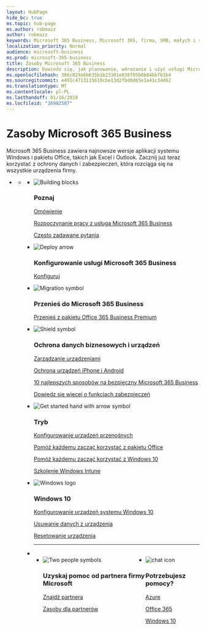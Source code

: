 ```yaml
---
layout: HubPage
hide_bc: true
ms.topic: hub-page
ms.author: robmazz
author: robmazz
keywords: Microsoft 365 Business, Microsoft 365, firma, SMB, małych i średnich firm Microsoft 365 Business dokumentacji, dokumentacja, dokumenty informacje techniczne
localization_priority: Normal
audience: microsoft-business
ms.prod: microsoft-365-business
title: Zasoby Microsoft 365 Business
description: Dowiedz się, jak planowanie, wdrażanie i użyć usługi Microsoft Office 365, Windows 10 i mobilności Enterprise + zabezpieczeń razem w firmie dla zintegrowanej i bezpieczne infrastrukturę, która umożliwia pracę zespołową i odblokowuje kreatywności.
ms.openlocfilehash: 386c829a6b635b1b23301e838f05b0b84bbfb3b4
ms.sourcegitcommit: e491c4713115610cbe13d2fbd0d65e1a41c34d62
ms.translationtype: MT
ms.contentlocale: pl-PL
ms.lasthandoff: 01/16/2019
ms.locfileid: "26982507"
---
```

<div id="main" class="v2">
    <div class="container">
        <h1>Zasoby Microsoft 365 Business</h1>
        <P>Microsoft 365 Business zawiera najnowsze wersje aplikacji systemu Windows i pakietu Office, takich jak Excel i Outlook. Zacznij już teraz korzystać z ochrony danych i zabezpieczeń, która rozciąga się na wszystkie urządzenia firmy.</p>
        <P></p>
        <ul class="pivots">
            <li>
                <a href="#home"></a>
                <ul id="home">
                    <li>
                        <a href="#home-all"></a>
                        <ul id="home-all" class="cardsF">
                            <li>
                                <div class="cardSize">
                                    <div class="cardPadding">
                                        <div class="card">
                                            <div class="cardImageOuter">
                                                <div class="cardImage">
                                                    <img src="https://docs.microsoft.com/office/media/icons/blocks-blue.svg" alt="Building blocks" />
                                                </div>
                                            </div>
                                            <div class="cardText">
                                                <h3>Poznaj</h3>
                                                <P><a href="https://support.office.com/article/what-is-microsoft-365-business-901e2522-c2cf-4b8c-894e-f482cda3347a" target="_blank">Omówienie</a></p>
                                                <P><a href="microsoft-365-business-overview.md" target="_blank">Rozpoczynanie pracy z usługą Microsoft 365 Business</a></p> <P><a href="https://docs.microsoft.com/microsoft-365/business/support/microsoft-365-business-faqs" target="_blank">Często zadawane pytania</a></p>
                                            </div>
                                        </div>
                                    </div>
                                </div>
                            </li>
                            <li>
                                <div class="cardSize">
                                    <div class="cardPadding">
                                        <div class="card">
                                            <div class="cardImageOuter">
                                                <div class="cardImage">
                                                    <img src="https://docs.microsoft.com/office/media/icons/deploy-blue.svg" alt="Deploy arrow" />
                                                </div>
                                            </div>
                                            <div class="cardText">
                                                <h3>Konfigurowanie usługi Microsoft 365 Business</h3>
                                                <P><a href="set-up.md" target="_blank">Konfiguruj</a></p>
                                            </div>
                                        </div>
                                    </div>
                                </div>
                            </li>
                            <li>
                                <div class="cardSize">
                                    <div class="cardPadding">
                                        <div class="card">
                                            <div class="cardImageOuter">
                                                <div class="cardImage">
                                                    <img src="https://docs.microsoft.com/office/media/icons/migration-blue.svg" alt="Migration symbol" />
                                                </div>
                                            </div>
                                            <div class="cardText">
                                                <h3>Przenieś do Microsoft 365 Business</h3>
                                                <P><a href="migrate-to-microsoft-365-business.md" target="_blank">Przenieś z pakietu Office 365 Business Premium</a></p>
                                            </div>
                                        </div>
                                    </div>
                                </div>
                            </li> 
                            <li>
                                <div class="cardSize">
                                    <div class="cardPadding">
                                        <div class="card">
                                            <div class="cardImageOuter">
                                                <div class="cardImage">
                                                    <img src="https://docs.microsoft.com/office/media/icons/security-blue.svg" alt="Shield symbol" />
                                                </div>
                                            </div>
                                            <div class="cardText">
                                                <h3>Ochrona danych biznesowych i urządzeń</h3>
                                                <P><a href="manage.md" target="_blank">Zarządzanie urządzeniami</a></p> <P><a href="app-protection-settings-for-android-and-ios.md" target="_blank">Ochrona urządzeń iPhone i Android</a></p>
                                                 <P><a href="https://support.office.com/article/top-10-ways-to-secure-office-365-and-microsoft-365-business-plans-from-cyber-threats-de2da300-dbb6-4725-bb12-b85a9d296e75" target="_blank">10 najlepszych sposobów na bezpieczny Microsoft 365 Business</a></p>
                                                <P><a href="security-features.md" target="_blank">Dowiedz się więcej o funkcjach zabezpieczeń</a></p>
                                                </div>
                                        </div>
                                    </div>
                                </div>
                            </li>
                            <li>
                                <div class="cardSize">
                                    <div class="cardPadding">
                                        <div class="card">
                                            <div class="cardImageOuter">
                                                <div class="cardImage">
                                                    <img src="https://docs.microsoft.com/office/media/icons/get-started-blue.svg" alt="Get started hand with arrow symbol" />
                                                </div>
                                            </div>
                                            <div class="cardText">
                                                <h3>Tryb </h3>
                                                <P><a href="set-up-mobile-devices.md" target="_blank">Konfigurowanie urządzeń przenośnych</a></p>
                                                <P><a href="https://support.office.com/office-training-center" target="_blank">Pomóż każdemu zacząć korzystać z pakietu Office</a></p>
                                                <P><a href="https://www.microsoft.com/itpro/windows-10/end-user-readiness" target="_blank">Pomóż każdemu zacząć korzystać z Windows 10</a></p>
                                                <P><a href="https://docs.microsoft.com/intune-user-help/use-managed-devices-to-get-work-done" target="_blank">Szkolenie Windows Intune</a></p>
                                            </div>
                                        </div>
                                    </div>
                                </div>
                            </li>
                            <li>
                                <div class="cardSize">
                                    <div class="cardPadding">
                                        <div class="card">
                                            <div class="cardImageOuter">
                                                <div class="cardImage">
                                                    <img src="https://docs.microsoft.com/media/logos/logo_Windows.svg" alt="Windows logo" />
                                                </div>
                                            </div>
                                            <div class="cardText">
                                                <h3>Windows 10</h3>
                                                <P><a href="set-up-windows-devices.md" target="_blank">Konfigurowanie urządzeń systemu Windows 10</a></p>
                                                <P><a href="remove-company-data.md" target="_blank">Usuwanie danych z urządzenia</a></p>
                                                <P><a href="reset-devices-to-factory-settings.md" target="_blank">Resetowanie urządzenia</a></p>
                                            </div>
                                        </div>
                                    </div>
                                </div>
                            </li>
                                <li class="fullSpan">
                                  <hr />
                                  <br>
                                  <ul class="cardsF panelContent singlePanelContent" style="display:flex!important;">
                                    <li>
                                    <div class="cardSize">
                                        <div class="cardPadding">
                                            <div class="card">
                                                <div class="cardImageOuter">
                                                    <div class="cardImage">
                                                        <img src="https://docs.microsoft.com/office/media/icons/users-people.svg" alt="Two people symbols" />
                                                    </div>
                                                </div>
                                                <div class="cardText">
                                                    <h3>Uzyskaj pomoc od partnera firmy Microsoft</h3>
                                                    <P><a href="https://www.microsoft.com/solution-providers/search" target="_blank">Znajdź partnera</a></p>
                                                    <P><a href="https://www.microsoft.com/microsoft-365/partners/business" target="_blank">Zasoby dla partnerów</a></p>
                                                </div>
                                            </div>
                                        </div>
                                    </div>
                                </li> 
                                <li>
                                    <div class="cardSize">
                                        <div class="cardPadding">
                                            <div class="card">
                                                <div class="cardImageOuter">
                                                    <div class="cardImage">
                                                        <img src="https://docs.microsoft.com/office/media/icons/chat.svg" alt="chat icon" />
                                                    </div>
                                                </div>
                                                <div class="cardText">
                                                    <h3>Potrzebujesz pomocy?</h3>
                                                     <P><a href="https://azure.microsoft.com/support/options/" target="_blank">Azure</a></p>
                                                     <P><a href="https://support.office.com/article/Contact-support-for-business-products-Admin-Help-32a17ca7-6fa0-4870-8a8d-e25ba4ccfd4b" target="_blank">Office 365</a></p>
                                                     <P><a href="http://support.microsoft.com/products/windows" target="_blank">Windows 10</a></p>
                                                </div>
                                            </div>
                                        </div>
                                    </div>
                                </li>
                            </li>
                        </ul>
                    </li>
                </ul>
            </li>
        </ul>
    </div>
</div>
